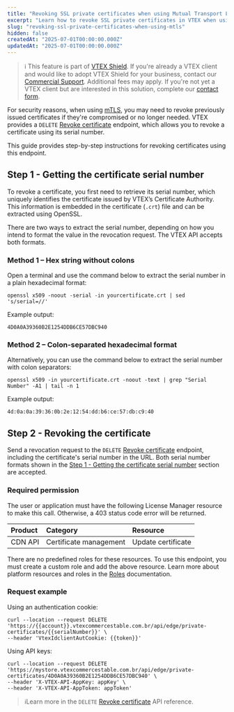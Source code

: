 ```yaml
---
title: "Revoking SSL private certificates when using Mutual Transport Layer Security (mTLS)"
excerpt: "Learn how to revoke SSL private certificates in VTEX when using mTLS, including how to extract the serial number and use the API to revoke compromised or unused certificates."
slug: "revoking-ssl-private-certificates-when-using-mtls"
hidden: false
createdAt: "2025-07-01T00:00:00.000Z"
updatedAt: "2025-07-01T00:00:00.000Z"
---
```


>ℹ️ This feature is part of [VTEX Shield](https://help.vtex.com/en/tutorial/vtex-shield--2CVk6H9eY2CBtHjtDI7BFh). If you're already a VTEX client and would like to adopt VTEX Shield for your business, contact our [Commercial Support](https://help.vtex.com/en/tracks/support-at-vtex--4AXsGdGHqExp9ZkiNq9eMy/3KQWGgkPOwbFTPfBxL7YwZ). Additional fees may apply. If you're not yet a VTEX client but are interested in this solution, complete our [contact form](https://vtex.com/us-en/contact/).

For security reasons, when using [mTLS](https://help.vtex.com/en/tutorial/mutual-transport-layer-security-mtls--6YR3SoynJMfeEKGlY1Cqlo), you may need to revoke previously issued certificates if they're compromised or no longer needed. VTEX provides a `DELETE` [Revoke certificate](https://developers.vtex.com/docs/api-reference/mtls-api#delete-/api/edge/private-certificates/-serialNumber-) endpoint, which allows you to revoke a certificate using its serial number.

This guide provides step-by-step instructions for revoking certificates using this endpoint.

## Step 1 - Getting the certificate serial number

To revoke a certificate, you first need to retrieve its serial number, which uniquely identifies the certificate issued by VTEX’s Certificate Authority. This information is embedded in the certificate (`.crt`) file and can be extracted using OpenSSL.

There are two ways to extract the serial number, depending on how you intend to format the value in the revocation request. The VTEX API accepts both formats.

### Method 1 – Hex string without colons

Open a terminal and use the command below to extract the serial number in a plain hexadecimal format:

```shell
openssl x509 -noout -serial -in yourcertificate.crt | sed 's/serial=//'
```

Example output:

```shell
4D0A0A39360B2E1254DDB6CE57DBC940
```

### Method 2 – Colon-separated hexadecimal format

Alternatively, you can use the command below to extract the serial number with colon separators:

```shell
openssl x509 -in yourcertificate.crt -noout -text | grep "Serial Number" -A1 | tail -n 1
```

Example output:

```shell
4d:0a:0a:39:36:0b:2e:12:54:dd:b6:ce:57:db:c9:40
```

## Step 2 - Revoking the certificate

Send a revocation request to the `DELETE` [Revoke certificate](https://developers.vtex.com/docs/api-reference/mtls-api#delete-/api/edge/private-certificates/-serialNumber-) endpoint, including the certificate's serial number in the URL. Both serial number formats shown in the [Step 1 \- Getting the certificate serial number](#step-1-getting-the-certificate-serial-number) section are accepted.

### Required permission

The user or application must have the following License Manager resource to make this call. Otherwise, a 403 status code error will be returned.

| Product | Category | Resource |
| :---- | :---- | :---- |
| CDN API | Certificate management | Update certificate |

There are no predefined roles for these resources. To use this endpoint, you must create a custom role and add the above resource. Learn more about platform resources and roles in the [Roles](https://help.vtex.com/en/tutorial/roles--7HKK5Uau2H6wxE1rH5oRbc) documentation.

### Request example

Using an authentication cookie:

```shell
curl --location --request DELETE 'https://{{account}}.vtexcommercestable.com.br/api/edge/private-certificates/{{serialNumber}}' \
--header 'VtexIdclientAutCookie: {{token}}'
```

Using API keys:

```shell
curl --location --request DELETE 'https://mystore.vtexcommercestable.com.br/api/edge/private-certificates/4D0A0A39360B2E1254DDB6CE57DBC940' \
--header 'X-VTEX-API-AppKey: appKey' \
--header 'X-VTEX-API-AppToken: appToken'
```

>ℹ️Learn more in the `DELETE` [Revoke certificate](https://developers.vtex.com/docs/api-reference/mtls-api#delete-/api/edge/private-certificates/-serialNumber-) API reference.
